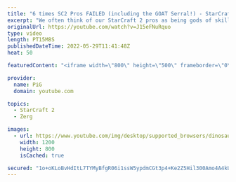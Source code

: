 ```yaml
---
title: "6 times SC2 Pros FAILED (including the GOAT Serral!) - StarCraft 2"
excerpt: "We often think of our StarCraft 2 pros as being gods of skill, but once in a while they prove they're still human and have fails - even players like Serral, Dark, Clem and Zest! They prove they're still one of us one of us one us one of us... -- 🐷 Second Channel for Learning Resources: https://www.youtube.com/c/PiGRandom"
originalUrl: https://youtube.com/watch?v=J15eFNuRquo
type: video
length: PT15M8S
publishedDateTime: 2022-05-29T11:41:48Z
heat: 50

featuredContent: "<iframe width=\"800\" height=\"500\" frameborder=\"0\" src=\"https://www.youtube.com/embed/J15eFNuRquo\" allow=\"accelerometer; autoplay; encrypted-media; gyroscope; picture-in-picture\" allowfullscreen></iframe>"

provider:
  name: PiG
  domain: youtube.com

topics:
  - StarCraft 2
  - Zerg

images:
  - url: https://www.youtube.com/img/desktop/supported_browsers/dinosaur.png
    width: 1200
    height: 800
    isCached: true

secured: "1o+oKLoBvHdItL7TYMyBfgR06i1ssW5ypdmCGt3p4+Ke2Z5Hil300Amo4A4kUaKNYd+ffHWWFSe7WnadA1yWX+8QPSH4Xkv0TwK+Qc+nAsVU2kxZdo1ocJbs1qVKQjmPU9QWudj6t5Wpk8sgTmFB8k37GEHVJT53HiCNpcz+6mSb0etLHCcSRU0pfiCBWfk6Yoh+U7AuryMx6owDydvR15PIdcocp2g2YuOF1XDoi54R6F5uQTUlIPB1JckVAI+I22BATOroSch5LzwLiav65/HhEva3tF2ZHrme5SGPorT9XWmaAztB5K8odUw47/1RQ5a+U2LVBbzpAbZRv9MsnY15tqaGJhkC15MmGrZO7UxTyRyXYqF8I0Jhl5X7urXs9c5ssIXaBZ20ZmVv28sbtr+D7wiy4vNEmtQlCNlYR5k=;pXi8+8ODYr/ZQJDiayp3Jw=="
---
```


